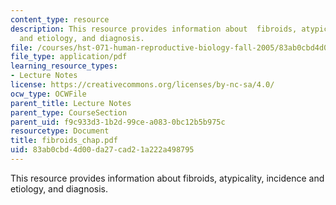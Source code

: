 ```yaml
---
content_type: resource
description: This resource provides information about  fibroids, atypicality, incidence
  and etiology, and diagnosis.
file: /courses/hst-071-human-reproductive-biology-fall-2005/83ab0cbd4d00da27cad21a222a498795_fibroids_chap.pdf
file_type: application/pdf
learning_resource_types:
- Lecture Notes
license: https://creativecommons.org/licenses/by-nc-sa/4.0/
ocw_type: OCWFile
parent_title: Lecture Notes
parent_type: CourseSection
parent_uid: f9c933d3-1b2d-99ce-a083-0bc12b5b975c
resourcetype: Document
title: fibroids_chap.pdf
uid: 83ab0cbd-4d00-da27-cad2-1a222a498795
---
```

This resource provides information about  fibroids, atypicality, incidence and etiology, and diagnosis.